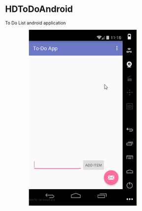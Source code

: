 # HDToDoAndroid
To Do List android application

<p align="center">
  <img src="ToDo.gif" width="350"/>
</p>
